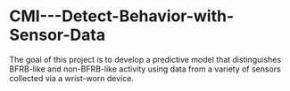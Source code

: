 # CMI---Detect-Behavior-with-Sensor-Data
The goal of this project is to develop a predictive model that distinguishes BFRB-like and non-BFRB-like activity using data from a variety of sensors collected via a wrist-worn device.
